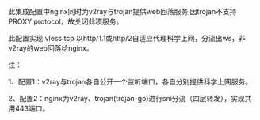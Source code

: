 此集成配置中nginx同时为v2ray与trojan提供web回落服务,因trojan不支持PROXY protocol，故关闭此项服务。

此配置实现 vless tcp 以http/1.1或http/2自适应代理科学上网，分流出ws，非v2ray的web回落给nginx。

注：

1、配置1：v2ray与trojan各自公开一个监听端口，各自分别提供科学上网服务。

2、配置2：nginx为v2ray、trojan(trojan-go)进行sni分流（四层转发），实现共用443端口。

